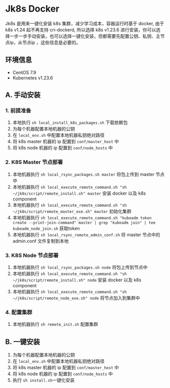 # Jk8s Docker
 Jk8s 是用来一键化安装 k8s 集群，减少学习成本，容器运行时基于 docker, 由于 k8s v1.24 起不再支持 cri-dockerd,
 所以选择 k8s v1.23.6 进行安装，你可以选择一步一步手动安装，也可以选择一键化安装，但都需要先配置公钥、私钥、主节点ip，从节点ip
 ，这些信息是必要的。

## 环境信息
- CentOS 7.9
- Kubernetes v1.23.6

## A. 手动安装
### 1. 前提准备
1. 本地执行 `sh local_install_k8s_packages.sh` 下载依赖包
2. 为每个机器配置本地机器的公钥
3. 在 `local_env.sh` 中配置本地机器私钥绝对路径
4. 将 k8s master 机器的 ip 配置到 `conf/master_host` 中
5. 将 k8s node 机器的 ip 配置到 `conf/node_hosts` 中

### 2. K8S Master 节点部署
1. 本地机器执行 `sh local_rsync_packages.sh master` 将包上传到 master 节点中
2. 本地机器执行 `sh local_execute_remote_command.sh "sh ~/jk8s/script/remote_install.sh" master` 安装 docker 以及 k8s component
3. 本地机器执行 `sh local_execute_remote_command.sh "sh ~/jk8s/script/remote_master_exe.sh" master` 初始化集群
4. 本地机器执行 `sh local_execute_remote_command.sh "kubeadm token create --print-join-command" master | grep "kubeadm join" | tee kubeadm_node_join.sh` 获取token
5. 本地机器执行 `sh local_rsync_remote_admin_conf.sh` 将 master 节点中的 admin.conf 文件复制到本地

### 3. K8S Node 节点部署
1. 本地机器执行 `sh local_rsync_packages.sh node` 将包上传到节点中
2. 本地机器执行 `sh local_execute_remote_command.sh "sh ~/jk8s/script/remote_install.sh" node` 安装 docker 以及 k8s component
3. 本地机器执行 `sh local_execute_remote_command.sh "sh ~/jk8s/script/remote_node_exe.sh" node` 将节点加入到集群中

### 4. 配置集群
1. 本地机器执行 `sh remote_init.sh` 配置集群

## B. 一键安装
1. 为每个机器配置本地机器的公钥
2. 在 `local_env.sh` 中配置本地机器私钥绝对路径
3. 将 k8s master 机器的 ip 配置到 `conf/master_host` 中
5. 将 k8s node 机器的 ip 配置到 `conf/node_hosts` 中
4. 执行 `sh install.sh`一键化安装